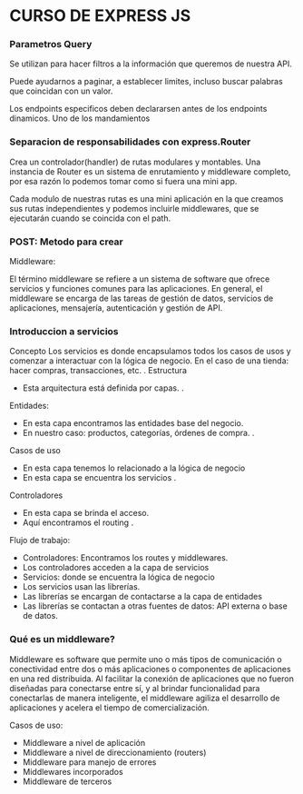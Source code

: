 # CURSO DE EXPRESS JS

### Parametros Query

Se utilizan para hacer filtros a la información que queremos de nuestra API.

Puede ayudarnos a paginar, a establecer limites, incluso buscar palabras que coincidan con un valor.

Los endpoints especificos deben declararsen antes de los endpoints dinamicos. Uno de los mandamientos

### Separacion de responsabilidades con express.Router

Crea un controlador(handler) de rutas modulares y montables. Una instancia de Router es un sistema de enrutamiento y middleware completo, por esa razón lo podemos tomar como si fuera una mini app.

Cada modulo de nuestras rutas es una mini aplicación en la que creamos sus rutas independientes y podemos incluirle middlewares, que se ejecutarán cuando se coincida con el path.

### POST: Metodo para crear

Middleware:

El término middleware se refiere a un sistema de software que ofrece servicios y funciones comunes para las aplicaciones. En general, el middleware se encarga de las tareas de gestión de datos, servicios de aplicaciones, mensajería, autenticación y gestión de API.

### Introduccion a servicios

Concepto
Los servicios es donde encapsulamos todos los casos de usos y comenzar a interactuar con la lógica de negocio.
En el caso de una tienda: hacer compras, transacciones, etc.
.
Estructura

- Esta arquitectura está definida por capas.
  .

Entidades:

- En esta capa encontramos las entidades base del negocio.
- En nuestro caso: productos, categorías, órdenes de compra.
  .

Casos de uso

- En esta capa tenemos lo relacionado a la lógica de negocio
- En esta capa se encuentra los servicios
  .

Controladores

- En esta capa se brinda el acceso.
- Aquí encontramos el routing
  .

Flujo de trabajo:

- Controladores: Encontramos los routes y middlewares.
- Los controladores acceden a la capa de servicios
- Servicios: donde se encuentra la lógica de negocio
- Los servicios usan las librerías.
- Las librerías se encargan de contactarse a la capa de entidades
- Las librerías se contactan a otras fuentes de datos: API externa o base de datos.

### Qué es un middleware?

Middleware es software que permite uno o más tipos de comunicación o conectividad entre dos o más aplicaciones o componentes de aplicaciones en una red distribuida. Al facilitar la conexión de aplicaciones que no fueron diseñadas para conectarse entre sí, y al brindar funcionalidad para conectarlas de manera inteligente, el middleware agiliza el desarrollo de aplicaciones y acelera el tiempo de comercialización.

Casos de uso:

- Middleware a nivel de aplicación
- Middleware a nivel de direccionamiento (routers)
- Middleware para manejo de errores
- Middlewares incorporados
- Middleware de terceros
